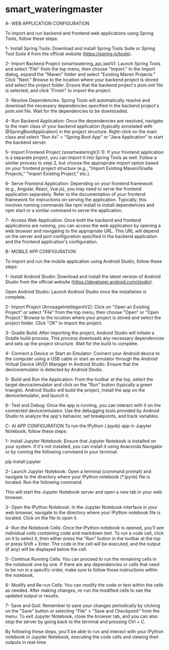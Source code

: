 # smart_wateringmaster

A- WEB APPLICATION CONFIGURATION

To import and run backend and frontend web applications using Spring Tools, follow these steps:

1- Install Spring Tools: Download and install Spring Tools Suite or Spring Tool Suite 4 from the official website (https://spring.io/tools).

2- Import Backend Project (smartwatering_api_lastV): Launch Spring Tools and select "File" from the top menu, then choose "Import." In the Import dialog, expand the "Maven" folder and select "Existing Maven Projects." Click "Next." Browse to the location where your backend project is stored and select the project folder. Ensure that the backend project's pom.xml file is selected, and click "Finish" to import the project.

3- Resolve Dependencies: Spring Tools will automatically resolve and download the necessary dependencies specified in the backend project's pom.xml file. Wait for the dependencies to be downloaded.

4- Run Backend Application: Once the dependencies are resolved, navigate to the main class of your backend application (typically annotated with @SpringBootApplication) in the project structure. Right-click on the main class and select "Run As" > "Spring Boot App" or "Java Application" to start the backend server.

5- Import Frontend Project (smartwateringV2-1): If your frontend application is a separate project, you can import it into Spring Tools as well. Follow a similar process to step 2, but choose the appropriate import option based on your frontend project structure (e.g., "Import Existing Maven/Gradle Projects," "Import Existing Project," etc.).

6- Serve Frontend Application: Depending on your frontend framework (e.g., Angular, React, Vue.js), you may need to serve the frontend application separately. Refer to the documentation of your frontend framework for instructions on serving the application. Typically, this involves running commands like npm install to install dependencies and npm start or a similar command to serve the application.

7- Access Web Application: Once both the backend and frontend applications are running, you can access the web application by opening a web browser and navigating to the appropriate URL. This URL will depend on the server and port configuration specified in the backend application and the frontend application's configuration.

B- MOBILE APP CONFIGURATION

To import and run the mobile application using Android Studio, follow these steps:

1- Install Android Studio: Download and install the latest version of Android Studio from the official website (https://developer.android.com/studio).

Open Android Studio: Launch Android Studio once the installation is complete.

2- Import Project (ArrosageIntellegentV2): Click on "Open an Existing Project" or select "File" from the top menu, then choose "Open" or "Open Project." Browse to the location where your project is stored and select the project folder. Click "OK" to import the project.

3- Gradle Build: After importing the project, Android Studio will initiate a Gradle build process. This process downloads any necessary dependencies and sets up the project structure. Wait for the build to complete.

4- Connect a Device or Start an Emulator: Connect your Android device to the computer using a USB cable or start an emulator through the Android Virtual Device (AVD) Manager in Android Studio. Ensure that the device/emulator is detected by Android Studio.

5- Build and Run the Application: From the toolbar at the top, select the target device/emulator and click on the "Run" button (typically a green triangle). Android Studio will build the project, install the app on the device/emulator, and launch it.

6- Test and Debug: Once the app is running, you can interact with it on the connected device/emulator. Use the debugging tools provided by Android Studio to analyze the app's behavior, set breakpoints, and track variables.

C- AI APP CONFIGURATION
To run the IPython (.ipynb) app in Jupyter Notebook, follow these steps:

1- Install Jupyter Notebook: Ensure that Jupyter Notebook is installed on your system. If it's not installed, you can install it using Anaconda Navigator or by running the following command in your terminal:

pip install jupyter

2- Launch Jupyter Notebook: Open a terminal (command prompt) and navigate to the directory where your IPython notebook (*.ipynb) file is located. Run the following command:

This will start the Jupyter Notebook server and open a new tab in your web browser.

3- Open the IPython Notebook: In the Jupyter Notebook interface in your web browser, navigate to the directory where your IPython notebook file is located. Click on the file to open it.

4- Run the Notebook Cells: Once the IPython notebook is opened, you'll see individual cells containing code and markdown text. To run a code cell, click on it to select it, then either press the "Run" button in the toolbar at the top or press Shift + Enter. The code in the cell will be executed, and the output (if any) will be displayed below the cell.

5- Continue Running Cells: You can proceed to run the remaining cells in the notebook one by one. If there are any dependencies or cells that need to be run in a specific order, make sure to follow those instructions within the notebook.

6- Modify and Re-run Cells: You can modify the code or text within the cells as needed. After making changes, re-run the modified cells to see the updated output or results.

7- Save and Quit: Remember to save your changes periodically by clicking on the "Save" button or selecting "File" > "Save and Checkpoint" from the menu. To exit Jupyter Notebook, close the browser tab, and you can also stop the server by going back to the terminal and pressing Ctrl + C.

By following these steps, you'll be able to run and interact with your IPython notebook in Jupyter Notebook, executing the code cells and viewing their outputs in real-time.
